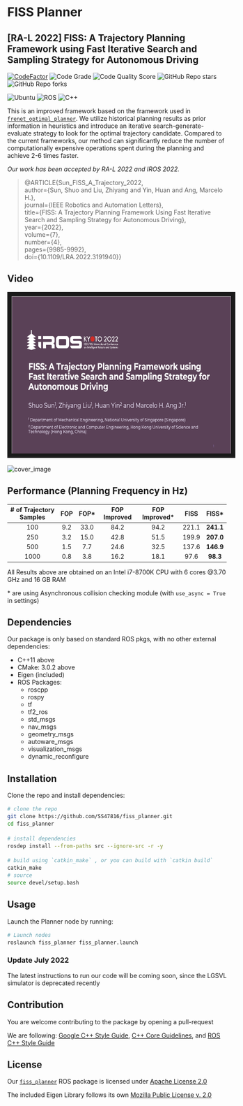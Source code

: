 # FISS Planner
## [RA-L 2022] FISS: A Trajectory Planning Framework using Fast Iterative Search and Sampling Strategy for Autonomous Driving

[![CodeFactor](https://www.codefactor.io/repository/github/ss47816/lgsvl_utils/badge)](https://www.codefactor.io/repository/github/ss47816/fiss_planner)
![Code Grade](https://api.codiga.io/project/31518/status/svg)
![Code Quality Score](https://api.codiga.io/project/31518/score/svg)
![GitHub Repo stars](https://img.shields.io/github/stars/ss47816/fiss_planner?color=FFE333)
![GitHub Repo forks](https://img.shields.io/github/forks/ss47816/fiss_planner?color=FFE333)

![Ubuntu](https://img.shields.io/badge/OS-Ubuntu-informational?style=flat&logo=ubuntu&logoColor=white&color=2bbc8a)
![ROS](https://img.shields.io/badge/Tools-ROS-informational?style=flat&logo=ROS&logoColor=white&color=2bbc8a)
![C++](https://img.shields.io/badge/Code-C++-informational?style=flat&logo=c%2B%2B&logoColor=white&color=2bbc8a)

This is an improved framework based on the framework used in [`frenet_optimal_planner`](https://github.com/SS47816/frenet_optimal_planner). We utilize historical planning results as prior information in heuristics and introduce an iterative search-generate-evaluate strategy to look for the optimal trajectory candidate. Compared to the current frameworks, our method can significantly reduce the number of computationally expensive operations spent during the planning and achieve 2-6 times faster. 

_Our work has been accepted by RA-L 2022 and IROS 2022._
> @ARTICLE{Sun_FISS_A_Trajectory_2022,  
author={Sun, Shuo and Liu, Zhiyang and Yin, Huan and Ang, Marcelo H.},  
journal={IEEE Robotics and Automation Letters},   
title={FISS: A Trajectory Planning Framework Using Fast Iterative Search and Sampling Strategy for Autonomous Driving},   
year={2022},  
volume={7},  
number={4},  
pages={9985-9992},  
doi={10.1109/LRA.2022.3191940}}


## Video
<a href="https://youtu.be/jzRzVJsofPU" target="_blank"><img src="media/video_cover.png" alt="video" width="640" height="360" border="10" /></a>

![cover_image](media/demo_1.gif)

## Performance (Planning Frequency in Hz)

| # of Trajectory Samples | FOP  | FOP* | FOP Improved | FOP Improved* | FISS  |   FISS*   |
| :---------------------: | :--: | :--: | :----------: | :-----------: | :---: | :-------: |
|           100           | 9.2  | 33.0 |     84.2     |     94.2      | 221.1 | **241.1** |
|           250           | 3.2  | 15.0 |     42.8     |     51.5      | 199.9 | **207.0** |
|           500           | 1.5  | 7.7  |     24.6     |     32.5      | 137.6 | **146.9** |
|          1000           | 0.8  | 3.8  |     16.2     |     18.1      | 97.6  | **98.3**  |

All Results above are obtained on an Intel i7-8700K CPU with 6 cores @3.70 GHz and 16 GB RAM

\* are using Asynchronous collision checking module (with `use_async = True` in settings)

## Dependencies

Our package is only based on standard ROS pkgs, with no other external dependencies:
* C++11 above
* CMake: 3.0.2 above
* Eigen (included)
* ROS Packages:
  * roscpp
  * rospy
  * tf
  * tf2_ros
  * std_msgs
  * nav_msgs
  * geometry_msgs
  * autoware_msgs
  * visualization_msgs
  * dynamic_reconfigure

## Installation
Clone the repo and install dependencies:
```bash
# clone the repo
git clone https://github.com/SS47816/fiss_planner.git
cd fiss_planner

# install dependencies
rosdep install --from-paths src --ignore-src -r -y

# build using `catkin_make` , or you can build with `catkin build`
catkin_make
# source 
source devel/setup.bash
```

## Usage

Launch the Planner node by running:
```bash
# Launch nodes
roslaunch fiss_planner fiss_planner.launch
```

### Update July 2022
The latest instructions to run our code will be coming soon, since the LGSVL simulator is deprecated recently

## Contribution
You are welcome contributing to the package by opening a pull-request

We are following: 
[Google C++ Style Guide](https://google.github.io/styleguide/cppguide.html), 
[C++ Core Guidelines](https://isocpp.github.io/CppCoreGuidelines/CppCoreGuidelines#main), 
and [ROS C++ Style Guide](http://wiki.ros.org/CppStyleGuide)


## License
Our [`fiss_planner`](https://github.com/SS47816/fiss_planner) ROS package is licensed under [Apache License 2.0](https://github.com/SS47816/fiss_planner/blob/main/LICENSE)

The included Eigen Library follows its own [Mozilla Public License v. 2.0](http://mozilla.org/MPL/2.0/)
